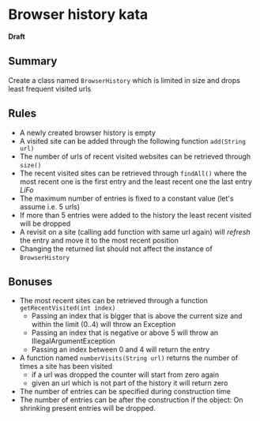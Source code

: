 # Browser history kata

**Draft**

## Summary

Create a class named `BrowserHistory` which is limited in size and drops least frequent visited urls

## Rules

- A newly created browser history is empty
- A visited site can be added through the following function `add(String url)`
- The number of urls of recent visited websites can be retrieved through `size()`
- The recent visited sites can be retrieved through `findAll()` where the most recent one is the first entry and the least recent one the last entry *LiFo* 
- The maximum number of entries is fixed to a constant value (let's assume i.e. 5 urls)
- If more than 5 entries were added to the history the least recent visited will be dropped
- A revisit on a site (calling add function with same url again) will *refresh* the entry and move it to the most recent position
- Changing the returned list should not affect the instance of `BrowserHistory`

## Bonuses

- The most recent sites can be retrieved through a function `getRecentVisited(int index)`
    - Passing an index that is bigger that is above the current size and within the limit (0..4) will throw an Exception
    - Passing an index that is negative or above 5 will throw an IllegalArgumentException
    - Passing an index between 0 and 4 will return the entry
- A function named `numberVisits(String url)` returns the number of times a site has been visited 
  - if a url was dropped the counter will start from zero again
  - given an url which is not part of the history it will return zero 
- The number of entries can be specified during construction time
- The number of entries can be after the construction if the object: On shrinking present entries will be dropped.
